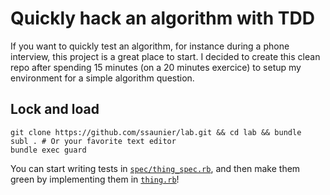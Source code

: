 # Quickly hack an algorithm with TDD

If you want to quickly test an algorithm, for instance during a phone interview,
this project is a great place to start. I decided to create this clean repo
after spending 15 minutes (on a 20 minutes exercice) to setup my environment for
a simple algorithm question.

## Lock and load

```shell
git clone https://github.com/ssaunier/lab.git && cd lab && bundle
subl . # Or your favorite text editor
bundle exec guard
```

You can start writing tests in [`spec/thing_spec.rb`](spec/thing_spec.rb), and then make them green
by implementing them in [`thing.rb`](thing.rb)!